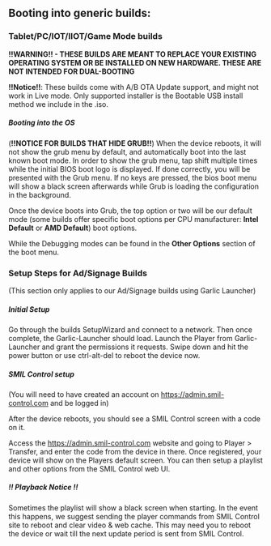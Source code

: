 ## Booting into generic builds:

### Tablet/PC/IOT/IIOT/Game Mode builds

**!!WARNING!! - THESE BUILDS ARE MEANT TO REPLACE YOUR EXISTING OPERATING SYSTEM OR BE INSTALLED ON NEW HARDWARE. THESE ARE NOT INTENDED FOR DUAL-BOOTING**

**!!Notice!!**: These builds come with A/B OTA Update support, and might not work in Live mode. Only supported installer is the Bootable USB install method we include in the .iso.

##### Booting into the OS

(**!!NOTICE FOR BUILDS THAT HIDE GRUB!!**) When the device reboots, it will not show the grub menu by default, and automatically boot into the last known boot mode. In order to show the grub menu, tap shift multiple times while the initial BIOS boot logo is displayed. If done correctly, you will be presented with the Grub menu. If no keys are pressed, the bios boot menu will show a black screen afterwards while Grub is loading the configuration in the background.

Once the device boots into Grub, the top option or two will be our default mode (some builds offer specific boot options per CPU manufacturer: **Intel Default** or **AMD Default**) boot options.

While the Debugging modes can be found in the **Other Options** section of the boot menu. 

### Setup Steps for Ad/Signage Builds

(This section only applies to our Ad/Signage builds using Garlic Launcher)

##### Initial Setup

Go through the builds SetupWizard and connect to a network. Then once complete, the Garlic-Launcher should load. Launch the Player from Garlic-Launcher and grant the permissions it requests. Swipe down and hit the power button or use ctrl-alt-del to reboot the device now. 

##### SMIL Control setup

(You will need to have created an account on https://admin.smil-control.com and be logged in)

After the device reboots, you should see a SMIL Control screen with a code on it. 

Access the https://admin.smil-control.com website and going to Player > Transfer, and enter the code from the device in there. Once registered, your device will show on the Players default screen. You can then setup a playlist and other options from the SMIL Control web UI. 

##### !! Playback Notice !!

Sometimes the playlist will show a black screen when starting. In the event this happens, we suggest sending the player commands from SMIL Control site to reboot and clear video & web cache. This may need you to reboot the device or wait till the next update period is sent from SMIL Control. 
